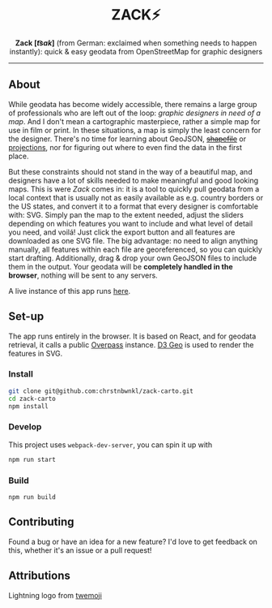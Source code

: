 <h1 align="center">ZACK⚡</h1>

<p align="center"><b>Zack [<i>t͡sak</i>]</b> (from German: exclaimed when something needs to happen instantly): quick &amp; easy geodata from OpenStreetMap for graphic designers</p>

<hr>

## About

While geodata has become widely accessible, there remains a large group of professionals who are left out of the loop: _graphic designers in need of a map_. And I don't mean a cartographic masterpiece, rather a simple map for use in film or print. In these situations, a map is simply the least concern for the designer. There's no time for learning about GeoJSON, ~~[shapefile](http://switchfromshapefile.org)~~ or [projections](https://observablehq.com/@fil/synchronized-projections), nor for figuring out where to even find the data in the first place.

But these constraints should not stand in the way of a beautiful map, and designers have a lot of skills needed to make meaningful and good looking maps. This is were _Zack_ comes in: it is a tool to quickly pull geodata from a local context that is usually not as easily available as e.g. country borders or the US states, and convert it to a format that every designer is comfortable with: SVG. Simply pan the map to the extent needed, adjust the sliders depending on which features you want to include and what level of detail you need, and voilá! Just click the export button and all features are downloaded as one SVG file. The big advantage: no need to align anything manually, all features within each file are georeferenced, so you can quickly start drafting. Additionally, drag & drop your own GeoJSON files to include them in the output. Your geodata will be **completely handled in the browser**, nothing will be sent to any servers.

A live instance of this app runs [here](https://chrstnbwnkl.github.io/zack-carto/).

## Set-up

The app runs entirely in the browser. It is based on React, and for geodata retrieval, it calls a public [Overpass](https://wiki.openstreetmap.org/wiki/Overpass_API) instance. [D3 Geo](https://github.com/d3/d3-geo) is used to render the features in SVG.

### Install

```sh
git clone git@github.com:chrstnbwnkl/zack-carto.git
cd zack-carto
npm install
```

### Develop

This project uses `webpack-dev-server`, you can spin it up with

```sh
npm run start
```

### Build

```
npm run build
```

## Contributing

Found a bug or have an idea for a new feature? I'd love to get feedback on this, whether it's an issue or a pull request!

## Attributions

Lightning logo from [twemoji](https://github.com/twitter/twemoji)
